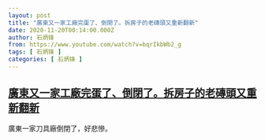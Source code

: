 ```yaml
---
layout: post
title: "廣東又一家工廠完蛋了、倒閉了。拆房子的老磚頭又重新翻新"
date: 2020-11-20T00:14:00.000Z
author: 石炳锋
from: https://www.youtube.com/watch?v=bqrIkbWb2_g
tags: [ 石炳锋 ]
categories: [ 石炳锋 ]
---
```

<!--1605831240000-->
[廣東又一家工廠完蛋了、倒閉了。拆房子的老磚頭又重新翻新](https://www.youtube.com/watch?v=bqrIkbWb2_g)
------

<div>
廣東一家刀具廠倒閉了，好悲慘。
</div>
